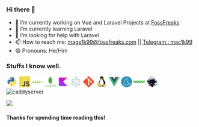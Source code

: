 ### Hi there 👋

- 🔭 I’m currently working on Vue and Laravel Projects at [FossFreaks](https://fossfreaks.com)
- 🌱 I’m currently learning Laravel
- 🤔 I’m looking for help with Laravel
- 📫 How to reach me: [mage1k99@fossfreaks.com](mailto:mage1k99@fossfreaks.com) || [Telegram : mac1k99](https://t.me/mac1k99) 
- 😄 Pronouns: He/Him

### Stuffs I know well.
<p>
  <img src=https://raw.githubusercontent.com/devicons/devicon/master/icons/python/python-original.svg alt=python width="30" height="30"/>
  <img src=https://raw.githubusercontent.com/devicons/devicon/master/icons/javascript/javascript-original.svg alt=javascript width="30" height="30"/>
  <img src=https://raw.githubusercontent.com/devicons/devicon/master/icons/nodejs/nodejs-plain-wordmark.svg alt=nodejs width="30" height="30"/>
  <img src=https://raw.githubusercontent.com/devicons/devicon/master/icons/mongodb/mongodb-plain-wordmark.svg alt=mongodb width="30" height="30"/>
  <img src=https://raw.githubusercontent.com/devicons/devicon/master/icons/kotlin/kotlin-original.svg alt=kotlin width="30" height="30"/>
  <img src=https://raw.githubusercontent.com/devicons/devicon/master/icons/electron/electron-original.svg alt=express width="30" height="30"/>
  <img src=https://raw.githubusercontent.com/devicons/devicon/master/icons/git/git-original.svg alt=git width="30" height="30"/>
  <img src=https://raw.githubusercontent.com/devicons/devicon/master/icons/linux/linux-original.svg alt=linux width="30" height="30"/>
  <img src=https://raw.githubusercontent.com/devicons/devicon/master/icons/vuejs/vuejs-original.svg alt=linux width="30" height="30"/>
  <img src=https://raw.githubusercontent.com/devicons/devicon/master/icons/yarn/yarn-original.svg alt=yarn width="30" height="30"/>
  <img src=https://raw.githubusercontent.com/devicons/devicon/master/icons/nginx/nginx-original.svg alt=nginx width="30" height="30"/>
  <img src=https://raw.githubusercontent.com/devicons/devicon/master/icons/inkscape/inkscape-original.svg alt=inkscape width="30" height="30"/>
  <img src=https://caddyserver.com/resources/images/caddy-circle-lock.svg alt=caddyserver width="30" height="30"/>
</p>
<p>
  <img src="https://github-readme-stats.vercel.app/api/top-langs/?username=mage1k99&layout=compact&theme=tokyonight&langs_count=10">
</p>

#### Thanks for spending time reading this!
